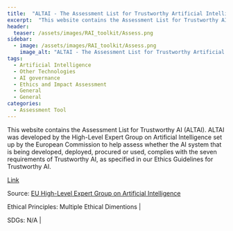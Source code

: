 ```yaml
---
title:  "ALTAI - The Assessment List for Trustworthy Artificial Intelligence"  
excerpt:  "This website contains the Assessment List for Trustworthy AI (ALTAI). ALTAI was  (...)"  
header:
  teaser: /assets/images/RAI_toolkit/Assess.png
sidebar:
  - image: /assets/images/RAI_toolkit/Assess.png
    image_alt: "ALTAI - The Assessment List for Trustworthy Artificial Intelligence"
tags:
  - Artificial Intelligence
  - Other Technologies
  - AI governance
  - Ethics and Impact Assessment
  - General
  - General
categories:
  - Assessment Tool
---
```

This website contains the Assessment List for Trustworthy AI (ALTAI). ALTAI was developed by the High-Level Expert Group on Artificial Intelligence set up by the European Commission to help assess whether the AI system that is being developed, deployed, procured or used, complies with the seven requirements of Trustworthy AI, as specified in our Ethics Guidelines for Trustworthy AI.

[Link](https://altai.insight-centre.org)

Source: [EU High-Level Expert Group on Artificial Intelligence](https://ec.europa.eu/digital-single-market/en/high-level-expert-group-artificial-intelligence)

Ethical Principles: Multiple Ethical Dimentions | 

SDGs: N/A | 
